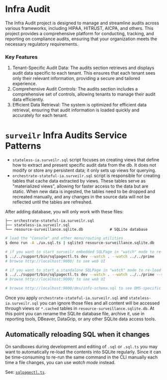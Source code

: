 # Infra Audit

The Infra Audit project is designed to manage and streamline audits across
various frameworks, including HIPAA, HITRUST, AICPA, and others. This project
provides a comprehensive platform for conducting, tracking, and reporting on
compliance audits, ensuring that your organization meets the necessary
regulatory requirements.


### Key Features

1. Tenant-Specific Audit Data: The audits section retrieves and displays audit data specific to each  tenant. This ensures that each tenant sees only their relevant information, providing a secure and tailored experience.
2. Comprehensive Audit Controls: The audits section includes a comprehensive set of controls, allowing tenants to manage their audit data efficiently.
3. Efficient Data Retrieval: The system is optimized for efficient data retrieval, ensuring that audit information is loaded quickly and accurately for each tenant.


# `surveilr` Infra Audits Service Patterns

- `stateless-ia.surveilr.sql` script focuses on creating views that define how
  to extract and present specific audit data from the db. It does not modify or store any
  persistent data; it only sets up views for querying.
- `orchestrate-stateful-ia.surveilr.sql` script is responsible for creating
  tables that cache data extracted by views. These tables serve as "materialized
  views", allowing for faster access to the data but are static. When new data
  is ingested, the tables need to be dropped and recreated manually, and any
  changes in the source data will not be reflected until the tables are
  refreshed.

After adding database, you will only work with these files:

```
├── orchestrate-stateful-ia.surveilr.sql
├── stateless-ia.surveilr.sql
└── resource-surveillance.sqlite.db            # SQLite database
```

```bash
# load the "Console" and other menu/routing utilities
$ deno run -A ./ux.sql.ts | sqlite3 resource-surveillance.sqlite.db

# if you want to start surveilr embedded SQLPage in "watch" mode to re-load files automatically
$ ../../support/bin/sqlpagectl.ts dev --watch . --watch ../../prime
# browse http://localhost:9000/ to see web UI

# if you want to start a standalone SQLPage in "watch" mode to re-load files automatically
$ ../../support/bin/sqlpagectl.ts dev --watch . --watch ../../prime --standalone
# browse http://localhost:9000/ to see web UI

# browse http://localhost:9000/dms/info-schema.sql to see DMS-specific
```

Once you apply `orchestrate-stateful-ia.surveilr.sql` and
`stateless-ia.surveilr.sql` you can ignore those files and all content will be
accessed through views or `*.cached` tables in
`resource-surveillance.sqlite.db`. At this point you can rename the SQLite
database file, archive it, use in reporting tools, DBeaver, DataGrip, or any
other SQLite data access tools.

## Automatically reloading SQL when it changes

On sandboxes during development and editing of `.sql` or `.sql.ts` you may want
to automatically re-load the contents into SQLite regularly. Since it can be
time-consuming to re-run the same command in the CLI manually each time a file
changes, you can use _watch mode_ instead.

See: [`sqlpagectl.ts`](../../support/bin/sqlpagectl.ts).
